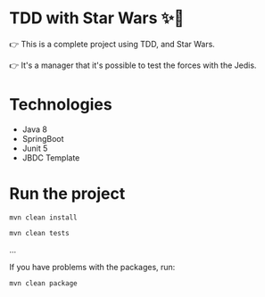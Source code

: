 # TDD with Star Wars ✨🚀

👉 This is a complete project using TDD, and Star Wars.

👉 It's a manager that it's possible to test the forces with the Jedis.

# Technologies

* Java 8
* SpringBoot
* Junit 5
* JBDC Template

# Run the project

``` mvn clean install ```

``` mvn clean tests ```

...

If you have problems with the packages, run:

``` mvn clean package ```



